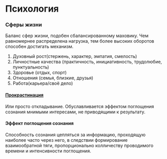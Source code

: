 # Психология
### Сферы жизни
Баланс сфер жизни, подобен сбалансированному маховику. Чем равномернее распределена нагрузка, тем более высоких оборотов способен достигать механизм.

1. Духовный рост(стержень, характер, эмпатия, смелость)
2. Личностные качества (практичность, инициативность, трудолюбие, пунктуальность)
3. Здоровье (отдых, спорт)
4. Отношения (семья, близкие, друзья)
5. Работа(карьера/своё дело)


#### [Прокрастинация](https://en.wikipedia.org/wiki/Procrastination)
Или просто откладывание. Обуславливается эффектом поглощения сознания мнимыми интересами, не приводящими к результату.


#### Эффект поглощения сознания
Способность сознания цепляться за информацию, проходящую наиболее часто через него, в следствии формирование взаимообратной тяги, пропорционально колличеству проводимого времени и интенсивности поглощения.